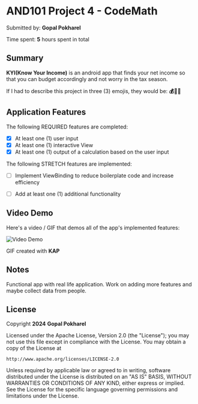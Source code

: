 # AND101 Project 4 - CodeMath

Submitted by: **Gopal Pokharel**

Time spent: **5** hours spent in total

## Summary

**KYI(Know Your Income)** is an android app that finds your net income so that you can budget accordingly and not worry in the tax season.

If I had to describe this project in three (3) emojis, they would be: **💰🧠🤓**

## Application Features

The following REQUIRED features are completed:

- [X] At least one (1) user input
- [X] At least one (1) interactive View
- [X] At least one (1) output of a calculation based on the user input

The following STRETCH features are implemented:

- [ ] Implement ViewBinding to reduce boilerplate code and increase efficiency
- [ ] Add at least one (1) additional functionality


## Video Demo

Here's a video / GIF that demos all of the app's implemented features:

<img src='https://imgur.com/a/X4OXutt.gif' title='Video Demo' width='' alt='Video Demo' />

GIF created with **KAP**

## Notes
Functional app with real life application. Work on adding more features and maybe collect data from people.

## License

Copyright **2024** **Gopal Pokharel**

Licensed under the Apache License, Version 2.0 (the "License");
you may not use this file except in compliance with the License.
You may obtain a copy of the License at

    http://www.apache.org/licenses/LICENSE-2.0

Unless required by applicable law or agreed to in writing, software
distributed under the License is distributed on an "AS IS" BASIS,
WITHOUT WARRANTIES OR CONDITIONS OF ANY KIND, either express or implied.
See the License for the specific language governing permissions and
limitations under the License.
